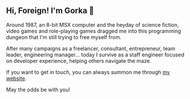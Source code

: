 ## Hi, Foreign! I'm Gorka 👋

Around 1987, an 8-bit MSX computer and the heyday of science fiction, video games and role-playing games dragged me into this programming dungeon that I'm still trying to free myself from.

After many campaigns as a freelancer, consultant, entrepreneur, team leader, engineering manager... today I survive as a staff engineer focused on developer experience, helping others navigate the maze.

If you want to get in touch, you can always summon me through [my website](https://gorka.io).

May the odds be with you!
